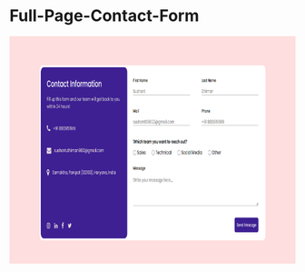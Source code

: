 # Full-Page-Contact-Form

<img src="https://raw.githubusercontent.com/sushant102004/Full-Page-Contact-Form/master/finalOutput.png" width = "800px" height = "400px">
